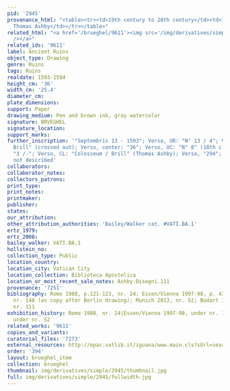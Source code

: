 ```yaml
---
pid: '2945'
provenance_html: "<table><tr><td>19th century to 20th century</td><td>Italy Rome</td><td>Collezione
  Thomas Ashby</td></tr></table>"
related_html: "<a href='/brueghel/9611'><img src='/img/derivatives/simple/9611/thumbnail.jpg'
  /></a>"
related_ids: '9611'
label: Ancient Ruins
object_type: Drawing
genre: Ruins
tags: Ruins
realdate: 1593-1594
height_cm: '36'
width_cm: '25.4'
diameter_cm:
plate_dimensions:
support: Paper
drawing_medium: Pen and brown ink, gray watercolor
signature: BRVEGHEL
signature_location:
support_marks:
further_inscription: '"Septembris 13 - 1593"; Verso, UR: "N° 13 / 4"; Verso, "Paul
  Brill" (crossed out); Verso, center: "36"; Verso, UC: "N° 8" (18th c.); Verso, right:
  "3 /-"; Verso, CL: "Colosseum / Brill" (Thomas Ashby); Verso, "294"; Watermark:
  not described'
collaborators:
collaborator_notes:
collectors_patrons:
print_type:
print_notes:
printmaker:
publisher:
states:
our_attribution:
other_attribution_authorities: 'Bailey/Walker cat. #VATI.BA.1'
ertz_1979:
ertz_2008:
bailey_walker: VATI.BA.1
hollstein_no:
collection_type: Public
location_country:
location_city: Vatican City
location_collection: Biblioteca Apostolica
location_or_most_recent_sale_notes: Ashby.Disegni.111
provenance: '7251'
bibliography: Rome 1988, p.121-123, nr. 24; Essen/Vienna 1997-98, p. 430, fig. 1,
  nr. 148 (as copy after Berlin drawing); Munich 2013, nr. 52; Bodart 1975, p. 32,
  nr. 111
exhibition_history: Rome 1988, nr. 24|Essen/Vienna 1997-98, under nr. 148|Munich 2013,
  under nr. 52
related_works: '9611'
copies_and_variants:
curatorial_files: '7273'
external_resources: http://opac.vatlib.it/iguana/www.main.cls?sUrl=search&t=1437674183696&searchProfile=GDS#anchor_Results
order: '394'
layout: brueghel_item
collection: brueghel
thumbnail: img/derivatives/simple/2945/thumbnail.jpg
full: img/derivatives/simple/2945/fullwidth.jpg
---
```

